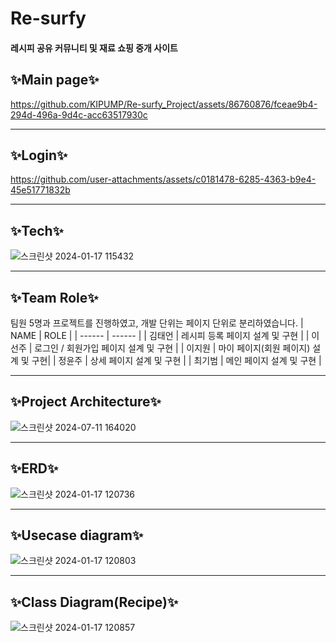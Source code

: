 # Re-surfy
#### 레시피 공유 커뮤니티 및 재료 쇼핑 중개 사이트 

## ✨Main page✨
https://github.com/KIPUMP/Re-surfy_Project/assets/86760876/fceae9b4-294d-496a-9d4c-acc63517930c

---

## ✨Login✨
https://github.com/user-attachments/assets/c0181478-6285-4363-b9e4-45e51771832b

---

## ✨Tech✨
![스크린샷 2024-01-17 115432](https://github.com/KIPUMP/Re-surfy_Project/assets/86760876/8e1e746a-d3bb-4818-8520-f2ad8fc436d7)

---

## ✨Team Role✨
팀원 5명과 프로젝트를 진행하였고, 개발 단위는 페이지 단위로 분리하였습니다.
| NAME | ROLE |
| ------ | ------ |
| 김태언 | 레시피 등록 페이지 설계 및 구현 |
| 이선주 | 로그인 / 회원가입 페이지 설계 및 구현 |
| 이지원 | 마이 페이지(회원 페이지) 설계 및 구현|
| 정윤주 | 상세 페이지 설계 및 구현 |
| 최기범 | 메인 페이지 설계 및 구현 |

---

## ✨Project Architecture✨
![스크린샷 2024-07-11 164020](https://github.com/KIPUMP/Re-surfy_Project/assets/86760876/e7e161bb-97ff-48d9-95c4-2ddd36bbf5c6)

---
## ✨ERD✨
![스크린샷 2024-01-17 120736](https://github.com/KIPUMP/Re-surfy_Project/assets/86760876/f04ac3fc-ceda-4d5b-836f-b67f25ea0758)

---
## ✨Usecase diagram✨
![스크린샷 2024-01-17 120803](https://github.com/KIPUMP/Re-surfy_Project/assets/86760876/83c8d961-283e-4404-b87b-7e6ebe78c4b6)

---
## ✨Class Diagram(Recipe)✨
![스크린샷 2024-01-17 120857](https://github.com/KIPUMP/Re-surfy_Project/assets/86760876/67d729a3-18d4-49e5-aa96-1409253ef559)





